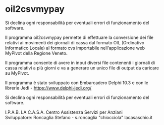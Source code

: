 # oil2csvmypay

Si declina ogni responsabilità per eventuali errori di funzionamento del software.

Il programma oil2csvmypay permette di effettuare la conversione dei file relativi ai movimenti dei giornali di cassa dal formato OIL (Ordinativo Informatico Locale) al formato cvs importabile nell'applicazione web MyPivot della Regione Veneto. 

Il programma consente di avere in input diversi file contenenti i giornali di cassa relativi a più giorni e va a generare un unico file di output da caricare su MyPivot. 

Il programma è stato sviluppato con Embarcadero Delphi 10.3 e con le librerie Jedi - https://www.delphi-jedi.org/

Si declina ogni responsabilità per eventuali errori di funzionamento del software.

I.P.A.B. LA C.A.S.A. Centro Assistenza Servizi per Anziani
<br />Sviluppatore: Roncaglia Stefano - s.roncaglia "chiocciola" lacasaschio.it
